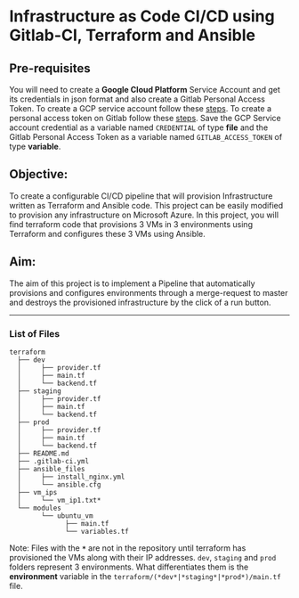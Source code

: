 # Infrastructure as Code CI/CD using Gitlab-CI, Terraform and Ansible

## Pre-requisites
You will need to create a **Google Cloud Platform** Service Account and get its credentials in json format and also create a Gitlab Personal Access Token. To create a GCP service account follow these [steps](https://developer.hashicorp.com/terraform/tutorials/gcp-get-started/google-cloud-platform-build#set-up-gcp). To create a personal access token on Gitlab follow these [steps](https://docs.gitlab.com/ee/user/profile/personal_access_tokens.html#create-a-personal-access-token). Save the GCP Service account credential as a variable named `CREDENTIAL` of type **file** and the Gitlab Personal Access Token as a variable named `GITLAB_ACCESS_TOKEN` of type **variable**.

## Objective:

To create a configurable CI/CD pipeline that will provision Infrastructure written as Terraform and Ansible code. This project can be easily modified to provision any infrastructure on Microsoft Azure. In this project, you will find terraform code that provisions 3 VMs in 3 environments using Terraform and configures these 3 VMs using Ansible.

## Aim: 

The aim of this project is to implement a Pipeline that automatically provisions and configures environments through a merge-request to master and destroys the provisioned infrastructure by the click of a run button.

---

### List of Files

```
terraform
  ├── dev
  │     ├── provider.tf
  │     ├── main.tf
  │     └── backend.tf
  ├── staging
  │     ├── provider.tf
  │     ├── main.tf
  │     └──	backend.tf
  ├── prod
  │     ├── provider.tf
  │     ├── main.tf
  │     └── backend.tf
  ├── README.md
  ├── .gitlab-ci.yml
  ├── ansible_files
  │     ├── install_nginx.yml
  │     └── ansible.cfg
  ├── vm_ips
  │     └── vm_ip1.txt*
  └── modules
        └── ubuntu_vm
              ├── main.tf
              └── variables.tf
```
Note: Files with the **`*`** are not in the repository until terraform has provisioned the VMs along with their IP addresses. `dev`, `staging` and `prod` folders represent 3 environments. What differentiates them is the **environment** variable in the `terraform/(*dev*|*staging*|*prod*)/main.tf` file.